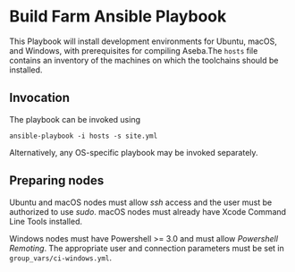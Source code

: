 # Build Farm Ansible Playbook

This Playbook will install development environments for Ubuntu, macOS, and Windows, with prerequisites for compiling Aseba.The `hosts` file contains an inventory of the machines on which the toolchains should be installed.

## Invocation
The playbook can be invoked using
```
ansible-playbook -i hosts -s site.yml
```
Alternatively, any OS-specific playbook may be invoked separately.

## Preparing nodes
Ubuntu and macOS nodes must allow *ssh* access and the user must be authorized to use *sudo*. macOS nodes must already have Xcode Command Line Tools installed.

Windows nodes must have Powershell >= 3.0 and must allow *Powershell Remoting*. The appropriate user and connection parameters must be set in `group_vars/ci-windows.yml`. 